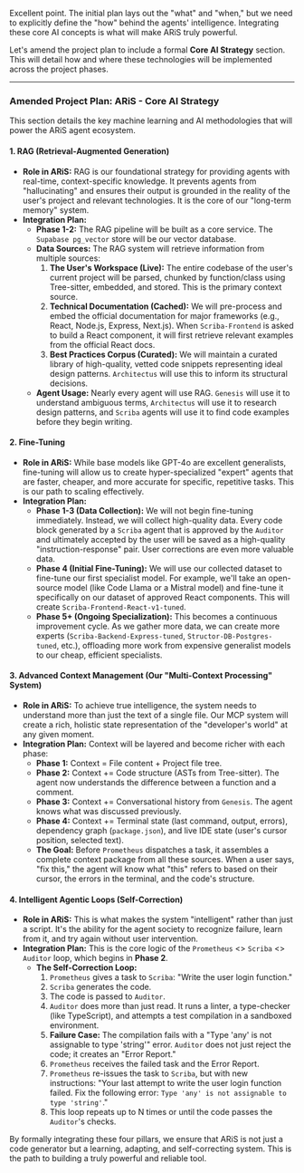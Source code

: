 Excellent point. The initial plan lays out the "what" and "when," but we need to explicitly define the "how" behind the agents' intelligence. Integrating these core AI concepts is what will make ARiS truly powerful.

Let's amend the project plan to include a formal **Core AI Strategy** section. This will detail how and where these technologies will be implemented across the project phases.

---

### **Amended Project Plan: ARiS - Core AI Strategy**

This section details the key machine learning and AI methodologies that will power the ARiS agent ecosystem.

#### **1. RAG (Retrieval-Augmented Generation)**

* **Role in ARiS:** RAG is our foundational strategy for providing agents with real-time, context-specific knowledge. It prevents agents from "hallucinating" and ensures their output is grounded in the reality of the user's project and relevant technologies. It is the core of our "long-term memory" system.
* **Integration Plan:**
    * **Phase 1-2:** The RAG pipeline will be built as a core service. The `Supabase pg_vector` store will be our vector database.
    * **Data Sources:** The RAG system will retrieve information from multiple sources:
        1.  **The User's Workspace (Live):** The entire codebase of the user's current project will be parsed, chunked by function/class using Tree-sitter, embedded, and stored. This is the primary context source.
        2.  **Technical Documentation (Cached):** We will pre-process and embed the official documentation for major frameworks (e.g., React, Node.js, Express, Next.js). When `Scriba-Frontend` is asked to build a React component, it will first retrieve relevant examples from the official React docs.
        3.  **Best Practices Corpus (Curated):** We will maintain a curated library of high-quality, vetted code snippets representing ideal design patterns. `Architectus` will use this to inform its structural decisions.
    * **Agent Usage:** Nearly every agent will use RAG. `Genesis` will use it to understand ambiguous terms, `Architectus` will use it to research design patterns, and `Scriba` agents will use it to find code examples before they begin writing.

#### **2. Fine-Tuning**

* **Role in ARiS:** While base models like GPT-4o are excellent generalists, fine-tuning will allow us to create hyper-specialized "expert" agents that are faster, cheaper, and more accurate for specific, repetitive tasks. This is our path to scaling effectively.
* **Integration Plan:**
    * **Phase 1-3 (Data Collection):** We will not begin fine-tuning immediately. Instead, we will collect high-quality data. Every code block generated by a `Scriba` agent that is approved by the `Auditor` and ultimately accepted by the user will be saved as a high-quality "instruction-response" pair. User corrections are even more valuable data.
    * **Phase 4 (Initial Fine-Tuning):** We will use our collected dataset to fine-tune our first specialist model. For example, we'll take an open-source model (like Code Llama or a Mistral model) and fine-tune it specifically on our dataset of approved React components. This will create `Scriba-Frontend-React-v1-tuned`.
    * **Phase 5+ (Ongoing Specialization):** This becomes a continuous improvement cycle. As we gather more data, we can create more experts (`Scriba-Backend-Express-tuned`, `Structor-DB-Postgres-tuned`, etc.), offloading more work from expensive generalist models to our cheap, efficient specialists.

#### **3. Advanced Context Management (Our "Multi-Context Processing" System)**

* **Role in ARiS:** To achieve true intelligence, the system needs to understand more than just the text of a single file. Our MCP system will create a rich, holistic state representation of the "developer's world" at any given moment.
* **Integration Plan:** Context will be layered and become richer with each phase:
    * **Phase 1:** Context = File content + Project file tree.
    * **Phase 2:** Context += Code structure (ASTs from Tree-sitter). The agent now understands the difference between a function and a comment.
    * **Phase 3:** Context += Conversational history from `Genesis`. The agent knows what was discussed previously.
    * **Phase 4:** Context += Terminal state (last command, output, errors), dependency graph (`package.json`), and live IDE state (user's cursor position, selected text).
    * **The Goal:** Before `Prometheus` dispatches a task, it assembles a complete context package from all these sources. When a user says, "fix this," the agent will know what "this" refers to based on their cursor, the errors in the terminal, and the code's structure.

#### **4. Intelligent Agentic Loops (Self-Correction)**

* **Role in ARiS:** This is what makes the system "intelligent" rather than just a script. It's the ability for the agent society to recognize failure, learn from it, and try again without user intervention.
* **Integration Plan:** This is the core logic of the `Prometheus` <> `Scriba` <> `Auditor` loop, which begins in **Phase 2**.
    * **The Self-Correction Loop:**
        1.  `Prometheus` gives a task to `Scriba`: "Write the user login function."
        2.  `Scriba` generates the code.
        3.  The code is passed to `Auditor`.
        4.  `Auditor` does more than just read. It runs a linter, a type-checker (like TypeScript), and attempts a test compilation in a sandboxed environment.
        5.  **Failure Case:** The compilation fails with a "Type 'any' is not assignable to type 'string'" error. `Auditor` does not just reject the code; it creates an "Error Report."
        6.  `Prometheus` receives the failed task and the Error Report.
        7.  `Prometheus` re-issues the task to `Scriba`, but with new instructions: "Your last attempt to write the user login function failed. Fix the following error: `Type 'any' is not assignable to type 'string'`."
        8.  This loop repeats up to N times or until the code passes the `Auditor`'s checks.

By formally integrating these four pillars, we ensure that ARiS is not just a code generator but a learning, adapting, and self-correcting system. This is the path to building a truly powerful and reliable tool.
